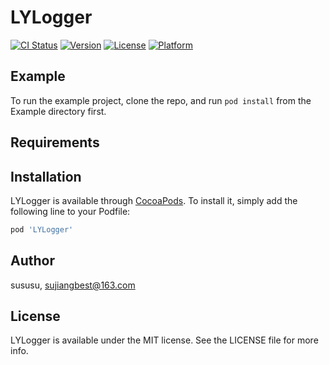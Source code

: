 # LYLogger

[![CI Status](http://img.shields.io/travis/sususu/LYLogger.svg?style=flat)](https://travis-ci.org/sususu/LYLogger)
[![Version](https://img.shields.io/cocoapods/v/LYLogger.svg?style=flat)](http://cocoapods.org/pods/LYLogger)
[![License](https://img.shields.io/cocoapods/l/LYLogger.svg?style=flat)](http://cocoapods.org/pods/LYLogger)
[![Platform](https://img.shields.io/cocoapods/p/LYLogger.svg?style=flat)](http://cocoapods.org/pods/LYLogger)

## Example

To run the example project, clone the repo, and run `pod install` from the Example directory first.

## Requirements

## Installation

LYLogger is available through [CocoaPods](http://cocoapods.org). To install
it, simply add the following line to your Podfile:

```ruby
pod 'LYLogger'
```

## Author

sususu, sujiangbest@163.com

## License

LYLogger is available under the MIT license. See the LICENSE file for more info.
